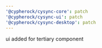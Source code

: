 ```yaml
---
'@cypherock/cysync-core': patch
'@cypherock/cysync-ui': patch
'@cypherock/cysync-desktop': patch
---
```


ui added for tertiary component
